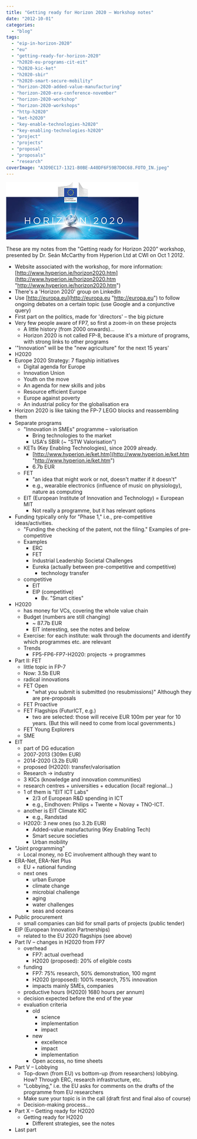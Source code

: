 ```yaml
---
title: "Getting ready for Horizon 2020 – Workshop notes"
date: "2012-10-01"
categories: 
  - "blog"
tags: 
  - "eip-in-horizon-2020"
  - "eu"
  - "getting-ready-for-horizon-2020"
  - "h2020-eu-programs-cit-eit"
  - "h2020-kic-ket"
  - "h2020-sbir"
  - "h2020-smart-secure-mobility"
  - "horizon-2020-added-value-manufacturing"
  - "horizon-2020-era-conference-november"
  - "horizon-2020-workshop"
  - "horizon-2020-workshops"
  - "http-h2020"
  - "ket-h2020"
  - "key-enable-technologies-h2020"
  - "key-enabling-technologies-h2020"
  - "project"
  - "projects"
  - "proposal"
  - "proposals"
  - "research"
coverImage: "A3D9EC17-1321-B0BE-A40DF6F59B7D0C68.FOTO_IN.jpeg"
---
```


![Horizon 2020](images/horizon2020.jpg "Horizon 2020")

These are my notes from the "Getting ready for Horizon 2020" workshop, presented by Dr. Seán McCarthy from Hyperion Ltd at CWI on Oct 1 2012.<!--more-->

- Website associated with the workshop, for more information: [http://www.hyperion.ie/horizon2020.htm](http://www.hyperion.ie/horizon2020.htm "http://www.hyperion.ie/horizon2020.htm")
- There's a 'Horizon 2020' group on LinkedIn
- Use [http://europa.eu](http://europa.eu "http://europa.eu") to follow ongoing debates on a certain topic (use Google and a conjunctive query)
- First part on the politics, made for 'directors' – the big picture
- Very few people aware of FP7, so first a zoom-in on these projects
    - A little history (from 2000 onwards)...
    - Horizon 2020 is not called FP-8, because it's a mixture of programs, with strong links to other programs
- '"Innovation" will be the "new agriculture" for the next 15 years'
- H2020
- Europe 2020 Strategy: 7 flagship initiatives
    - Digital agenda for Europe
    - Innovation Union
    - Youth on the move
    - An agenda for new skills and jobs
    - Resource efficient Europe
    - Europe against poverty
    - An industrial policy for the globalisation era
- Horizon 2020 is like taking the FP-7 LEGO blocks and reassembling them
- Separate programs
    - "Innovation in SMEs" programme – valorisation
        - Bring technologies to the market
        - USA's SBIR (~ "STW Valorisation")
    - KETs (Key Enabling Technologies), since 2009 already.
        - [http://www.hyperion.ie/ket.htm](http://www.hyperion.ie/ket.htm "http://www.hyperion.ie/ket.htm")
        - 6.7b EUR
    - FET
        - "an idea that might work or not, doesn't matter if it doesn't"
        - e.g., wearable electronics (influence of music on physiology), nature as computing
    - EIT (European Institute of Innovation and Technology) = European MIT
        - Not really a programme, but it has relevant options
- Funding typically only for "Phase 1," i.e., pre-competitive ideas/activities.
    - "Funding the checking of the patent, not the filing." Examples of pre-competitive
    - Examples
        - ERC
        - FET
        - Industrial Leadership Societal Challenges
        - Eureka (actually between pre-competitive and competitive)
            - technology transfer
    - competitive
        - EIT
        - EIP (competitive)
            - Bv. "Smart cities"
- H2020
    - has money for VCs, covering the whole value chain
    - Budget (numbers are still changing)
        - ~ 87.7b EUR
        - EIT interesting, see the notes and below
    - Exercise: for each institute: walk through the documents and identify which programmes etc. are relevant
    - Trends
        - FP5-FP6-FP7-H2020: projects -> programmes
- Part II: FET
    - little topic in FP-7
    - Now: 3.5b EUR
    - radical innovations
    - FET Open
        - "what you submit is submitted (no resubmissions)" Although they are pre-proposals
    - FET Proactive
    - FET Flagships (FuturICT, e.g.)
        - two are selected: those will receive EUR 100m per year for 10 years. (But this will need to come from local governments.)
    - FET Young Explorers
    - SME
- EIT
    - part of DG education
    - 2007-2013 (309m EUR)
    - 2014-2020 (3.2b EUR)
    - proposed (H2020): transfer/valorisation
    - Research -> industry
    - 3 KICs (knowledge and innovation communities)
    - research centres + universities + education (local! regional...)
    - 1 of them is "EIT ICT Labs"
        - 2/3 of European R&D spending in ICT
        - e.g., Eindhoven: Philips + Twente + Novay + TNO-ICT.
    - another is EIT Climate KIC
        - e.g., Randstad
    - H2020: 3 new ones (so 3.2b EUR)
        - Added-value manufacturing (Key Enabling Tech)
        - Smart secure societies
        - Urban mobility
- "Joint programming"
    - Local money, no EC involvement although they want to
- ERA-Net, ERA-Net Plus
    - EU + national funding
    - next ones
        - urban Europe
        - climate change
        - microbial challenge
        - aging
        - water challenges
        - seas and oceans
- Public procurement
    - small companies can bid for small parts of projects (public tender)
- EIP (European Innovation Partnerships)
    - related to the EU 2020 flagships (see above)
- Part IV – changes in H2020 from FP7
    - overhead
        - FP7: actual overhead
        - H2020 (proposed): 20% of eligible costs
    - funding
        - FP7: 75% research, 50% demonstration, 100 mgmt
        - H2020 (proposed): 100% research, 75% innovation
        - impacts mainly SMEs, companies
    - productive hours (H2020) 1680 hours per annum)
    - decision expected before the end of the year
    - evaluation criteria
        - old
            - science
            - implementation
            - impact
        - new
            - excellence
            - impact
            - implementation
        - Open access, no time sheets
- Part V – Lobbying
    - Top-down (from EU) vs bottom-up (from researchers) lobbying. How? Through ERC, research infrastructure, etc.
    - "Lobbying," i.e. the EU asks for comments on the drafts of the programme from EU researchers
    - Make sure your topic is in the call (draft first and final also of course)
    - Decision-making process…
- Part X – Getting ready for H2020
    - Getting ready for H2020
        - Different strategies, see the notes
- Last part
